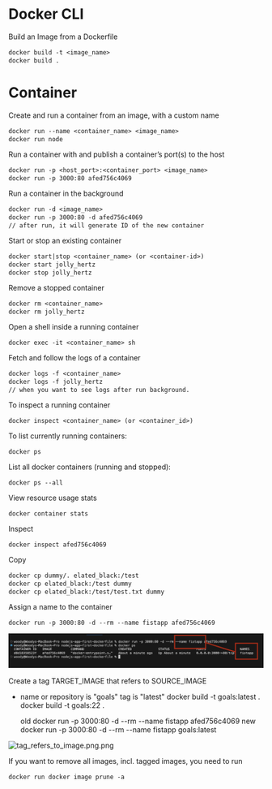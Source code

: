 # Docker CLI

Build an Image from a Dockerfile

    docker build -t <image_name>
    docker build .



# Container

Create and run a container from an image, with a custom name

    docker run --name <container_name> <image_name>
    docker run node

Run a container with and publish a container’s port(s) to the host

    docker run -p <host_port>:<container_port> <image_name>
    docker run -p 3000:80 afed756c4069


Run a container in the background

    docker run -d <image_name> 
    docker run -p 3000:80 -d afed756c4069
    // after run, it will generate ID of the new container


Start or stop an existing container

    docker start|stop <container_name> (or <container-id>)
    docker start jolly_hertz
    docker stop jolly_hertz

Remove a stopped container

    docker rm <container_name>
    docker rm jolly_hertz

Open a shell inside a running container

    docker exec -it <container_name> sh

Fetch and follow the logs of a container

    docker logs -f <container_name>
    docker logs -f jolly_hertz
    // when you want to see logs after run background.

To inspect a running container

    docker inspect <container_name> (or <container_id>)

To list currently running containers:

    docker ps

List all docker containers (running and stopped):

    docker ps --all

View resource usage stats

    docker container stats

Inspect

    docker inspect afed756c4069

Copy 

    docker cp dummy/. elated_black:/test
    docker cp elated_black:/test dummy
    docker cp elated_black:/test/test.txt dummy


Assign a name to the container

    docker run -p 3000:80 -d --rm --name fistapp afed756c4069
    
![assign_name_to_the_container.png](assets/images/assign_name_to_the_container.png)



Create a tag TARGET_IMAGE that refers to SOURCE_IMAGE
- name or repository is "goals" tag is "latest"
    docker build -t goals:latest .
    docker build -t goals:22 .

    old docker run -p 3000:80 -d --rm --name fistapp afed756c4069
    new docker run -p 3000:80 -d --rm --name fistapp goals:latest
    
![tag_refers_to_image.png.png](assets/images/tag_refers_to_image.png.png)


If you want to remove all images, incl. tagged images, you need to run

    docker run docker image prune -a
    
